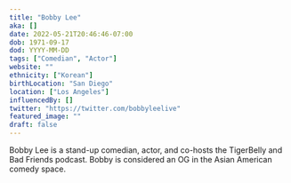 ```yaml
---
title: "Bobby Lee"
aka: []
date: 2022-05-21T20:46:46-07:00
dob: 1971-09-17
dod: YYYY-MM-DD
tags: ["Comedian", "Actor"]
website: ""
ethnicity: ["Korean"]
birthLocation: "San Diego"
location: ["Los Angeles"]
influencedBy: []
twitter: "https://twitter.com/bobbyleelive"
featured_image: ""
draft: false
---
```


Bobby Lee is a stand-up comedian, actor, and co-hosts the TigerBelly and Bad
Friends podcast. Bobby is considered an OG in the Asian American comedy space.

